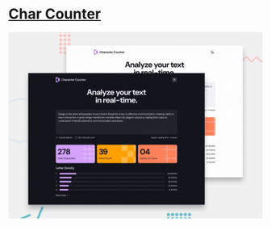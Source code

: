 # [Char Counter](https://nashrulmalik.github.io/fm28-char-counter/)

![Design Preview](preview.jpg)
